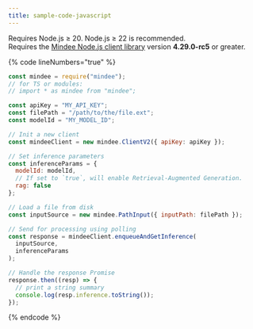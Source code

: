 ```yaml
---
title: sample-code-javascript
---
```


Requires Node.js ≥ 20. Node.js ≥ 22 is recommended.\
Requires the [Mindee Node.js client library](https://www.npmjs.com/package/mindee/v/4.29.0-rc1) version **4.29.0-rc5** or greater.

{% code lineNumbers="true" %}
```javascript
const mindee = require("mindee");
// for TS or modules:
// import * as mindee from "mindee";

const apiKey = "MY_API_KEY";
const filePath = "/path/to/the/file.ext";
const modelId = "MY_MODEL_ID";

// Init a new client
const mindeeClient = new mindee.ClientV2({ apiKey: apiKey });

// Set inference parameters
const inferenceParams = {
  modelId: modelId,
  // If set to `true`, will enable Retrieval-Augmented Generation.
  rag: false
};

// Load a file from disk
const inputSource = new mindee.PathInput({ inputPath: filePath });

// Send for processing using polling
const response = mindeeClient.enqueueAndGetInference(
  inputSource,
  inferenceParams
);

// Handle the response Promise
response.then((resp) => {
  // print a string summary
  console.log(resp.inference.toString());
});
```
{% endcode %}
